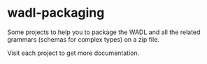 wadl-packaging
==============

Some projects to help you to package the WADL and all the related grammars (schemas for complex types) on a zip file.

Visit each project to get more documentation.

